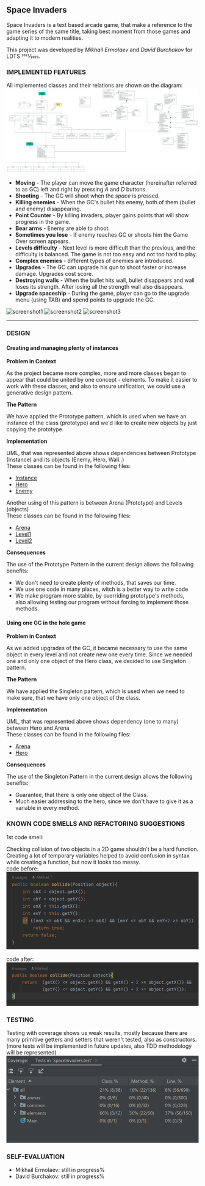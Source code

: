 ##  Space Invaders 

Space Invaders is a text based arcade game,
that make a reference to the game series of
the same title, taking best moment from those games
and adapting it to modern realities.

This project was developed by *Mikhail Ermolaev* and *David Burchakov* for LDTS 2022⁄2023.

### IMPLEMENTED FEATURES

All implemented classes and their relations are shown on the diagram:\
![UML diagram](/docs/images/SpaceInvadersDiagram.jpeg "UML diagram")

- **Moving** - The player can move the game character (hereinafter referred to as GC) 
left and right by pressing *A* and *D* buttons.
- **Shooting** - The GC will shoot when the *space* is pressed.
- **Killing enemies** - When the GC's bullet hits enemy, both of them
(bullet and enemy) disappearing.
- **Point Counter** - By killing invaders, player gains points
that will show progress in the game.
- **Bear arms** - Enemy are able to shoot.
- **Sometimes you lose** - If enemy reaches GC or shoots him
the Game Over screen appears.
- **Levels difficulty** - Next level is more difficult than the previous, and the difficulty is balanced. The game is not too easy and not too hard to play.
- **Complex enemies** - different types of enemies are introduced.
- **Upgrades** - The GC can upgrade his gun to shoot faster or increase damage. Upgrades cost score.
- **Destroying walls** - When the bullet hits wall, bullet disappears
and wall loses its strength. After losing all the strength wall 
also disappears.
- **Upgrade spaceship** - During the game, player can go to the upgrade menu (using TAB) and spend points
to upgrade the GC.

![screenshot1](/docs/images/screenshot1.png "main menu")
![screenshot2](/docs/images/screenshot2.png "gameplay")
![screenshot3](/docs/images/screenshot3.png "upgrade menu")

------

### DESIGN

#### Creating and managing plenty of instances
**Problem in Context**

As the project became more complex, more and more classes 
began to appear that could be united by one concept - elements.
To make it easier to work with these classes, and also to 
ensure unification, we could use a generative design pattern.

**The Pattern**

We have applied the Prototype pattern, which is used when we have an instance 
of the class (prototype) and we'd like to create new objects by just copying 
the prototype.

**Implementation**

UML, that was represented above shows dependencies between Prototype (Instance) 
and its objects (Enemy, Hero, Wall..)\
These classes can be found in the following files:
- [Instance](https://github.com/FEUP-LDTS-2022/project-l07gr06/blob/master/src/main/java/L7/Gr06/Elements/Instance.java)
- [Hero](https://github.com/FEUP-LDTS-2022/project-l07gr06/blob/master/src/main/java/L7/Gr06/Elements/Hero.java)
- [Enemy](https://github.com/FEUP-LDTS-2022/project-l07gr06/blob/master/src/main/java/L7/Gr06/Elements/Enemies/Enemy.java)

Another using of this pattern is between  Arena (Prototype) and Levels (objects)\
These classes can be found in the following files:
- [Arena](https://github.com/FEUP-LDTS-2022/project-l07gr06/blob/master/src/main/java/L7/Gr06/Arena/Arena.java)
- [Level1](https://github.com/FEUP-LDTS-2022/project-l07gr06/blob/master/src/main/java/L7/Gr06/Arena/Level1.java)
- [Level2](https://github.com/FEUP-LDTS-2022/project-l07gr06/blob/master/src/main/java/L7/Gr06/Arena/Level2.java)

**Consequences**

The use of the Prototype Pattern in the current design allows the following benefits:
- We don't need to create plenty of methods, that saves our time.
- We use one code in many places, witch is a better way to write code
- We make program more stable, by overriding prototype's methods,  
also allowing testing our program without forcing to implement those methods.

#### Using one GC in the hole game

**Problem in Context**

As we added upgrades of the GC, it became necessary to use the same object in every 
level and not create new one every time. Since we needed one and only one object of the Hero class, 
we decided to use Singleton pattern.

**The Pattern**

We have applied the Singleton pattern, which is used when we need to make sure, 
that we have only one object of the class.

**Implementation**

UML, that was represented above shows dependency (one to many) between Hero and Arena\
These classes can be found in the following files:
- [Arena](https://github.com/FEUP-LDTS-2022/project-l07gr06/blob/master/src/main/java/L7/Gr06/Arena/Arena.java)
- [Hero](https://github.com/FEUP-LDTS-2022/project-l07gr06/blob/master/src/main/java/L7/Gr06/Elements/Hero.java)

**Consequences**

The use of the Singleton Pattern in the current design allows the following benefits:
- Guarantee, that there is only one object of the Class.
- Much easier addressing to the hero, since we don't have to give it as a variable in every method.

### KNOWN CODE SMELLS AND REFACTORING SUGGESTIONS

1st code smell:

Checking collision of two objects in a 2D game shouldn't be a hard function.\
Creating a lot of temporary variables helped to avoid confusion in syntax while 
creating a function, but now it looks too messy.\
code before:
![codeSmell1a](/docs/images/codeSmell1a.png "1st code smell (before)")

code after:
![codeSmell1b](/docs/images/codeSmell1b.png "1st code smell (after)")


### TESTING

Testing with coverage shows us weak results, mostly because
there are many primitive getters and setters that weren't tested,
also as constructors.\
(more tests will be implemented in future updates, 
also TDD methodology will be represented)
![Test coverage](/docs/images/coverage.png "Test with coverage")



### SELF-EVALUATION

- Mikhail Ermolaev: still in progress%
- David Burchakov:  still in progress%

